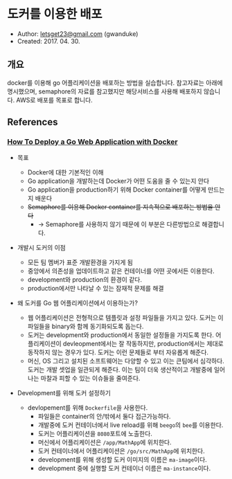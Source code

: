 # 도커를 이용한 배포

- Author: letsget23@gmail.com (gwanduke)
- Created: 2017. 04. 30.

## 개요
docker를 이용해 go 어플리케이션을 배포하는 방법을 실습합니다. 참고자료는 아래에 명시했으며, semaphore의 자료를 참고했지만 해당서비스를 사용해 배포하지 않습니다. AWS로 배포를 목표로 합니다.

## References
### [How To Deploy a Go Web Application with Docker](https://semaphoreci.com/community/tutorials/how-to-deploy-a-go-web-application-with-docker)
- 목표
    - Docker에 대한 기본적인 이해
    - Go application을 개발하는데 Docker가 어떤 도움을 줄 수 있는지 안다
    - Go application을 production하기 위해 Docker container를 어떻게 만드는지 배운다
    - ~~Semaphore를 이용해 Docker container를 지속적으로 배포하는 방법을 안다~~ 
        - -> Semaphore를 사용하지 않기 때문에 이 부분은 다른방법으로 해결합니다.

- 개발시 도커의 이점
    - 모든 팀 멤버가 표준 개발환경을 가지게 됨
    - 중앙에서 의존성을 업데이트하고 같은 컨테이너를 어떤 곳에서든 이용한다.
    - development와 production의 환경이 같다.
    - production에서만 나타날 수 있는 잠재적 문제를 해결

- 왜 도커를 Go 웹 어플리케이션에서 이용하는가?
    - 웹 어플리케이션은 전형적으로 템플릿과 설정 파일들을 가지고 있다. 도커는 이 파일들을 binary와 함께 동기화되도록 돕는다.
    - 도커는 development와 production에서 동일한 설정들을 가지도록 한다. 어플리케이션이 devleopment에서는 잘 작동하지만, production에서는 제대로 동작하지 않는 경우가 있다. 도커는 이런 문제들로 부터 자유롭게 해준다.
    - 머신, OS 그리고 설치된 소프트웨어는 다양할 수 있고 이는 큰팀에서 심각하다. 도커는 개발 셋업을 일관되게 해준다. 이는 팀이 더욱 생산적이고 개발중에 일어나는 마찰과 피할 수 있는 이슈들을 줄여준다.

- Development를 위해 도커 설정하기
    - devlopement를 위해 `Dockerfile`을 사용한다.
        - 파일들은 container의 안/밖에서 둘다 접근가능하다.
        - 개발중에 도커 컨테이너에서 live reload를 위해 `beego`의 `bee`를 이용한다.
        - 도커는 어플리케이션을 `8080`포트에 노출한다.
        - 머신에서 어플리케이션은 `/app/MathApp`에 위치한다.
        - 도커 컨테이너에서 어플리케이션은 `/go/src/MathApp`에 위치한다.
        - development를 위해 생성할 도커 이미지의 이름은 `ma-image`이다.
        - development 중에 실행할 도커 컨테이너 이름은 `ma-instance`이다.